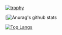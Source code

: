 [![trophy](https://github-profile-trophy.vercel.app/?username=nattaphonBu&theme=onedark&count_private=true)](https://github.com/ryo-ma/github-profile-trophy)

[![Anurag's github stats](https://github-readme-stats.vercel.app/api?username=nattaphonBu&count_private=true)

[![Top Langs](https://github-readme-stats.vercel.app/api/top-langs/?username=nattaphonBu)](https://github.com/anuraghazra/github-readme-stats)

<!--
**nattaphonBu/nattaphonBu** is a ✨ _special_ ✨ repository because its `README.md` (this file) appears on your GitHub profile.

Here are some ideas to get you started:

- 🔭 I’m currently working on ...
- 🌱 I’m currently learning ...
- 👯 I’m looking to collaborate on ...
- 🤔 I’m looking for help with ...
- 💬 Ask me about ...
- 📫 How to reach me: ...
- 😄 Pronouns: ...
- ⚡ Fun fact: ...
-->

